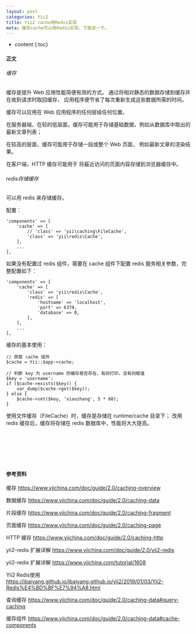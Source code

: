```yaml
---
layout: post
categories: Yii2
title: Yii2 cache用Redis实现
meta: 缓存cache可以用Redis实现，下面说一下。
---
```

* content
{:toc}

#### 正文

###### 缓存

缓存是提升 Web 应用性能简便有效的方式。 通过将相对静态的数据存储到缓存并在收到请求时取回缓存， 
应用程序便节省了每次重新生成这些数据所需的时间。

缓存可以应用在 Web 应用程序的任何层级任何位置。 

在服务器端，在较的低层面，缓存可能用于存储基础数据，例如从数据库中取出的最新文章列表； 

在较高的层面，缓存可能用于存储一段或整个 Web 页面， 例如最新文章的渲染结果。

在客户端，HTTP 缓存可能用于 将最近访问的页面内容存储到浏览器缓存中。

###### redis存储缓存

可以用 redis 来存储缓存。

配置：

```
'components' => [
    'cache' => [
        // 'class' => 'yii\caching\FileCache',
        'class' => 'yii\redis\Cache',
    ],
    ...
],
```

如果没有配置过 redis 组件，需要在 cache 组件下配置 redis 服务相关参数，完整配置如下：

```
'components' => [
    'cache' => [
        'class' => 'yii\redis\Cache',
        'redis' => [
            'hostname' => 'localhost',
            'port' => 6379,
            'database' => 0,
        ],
    ],
    ...
],
```

缓存的基本使用：

```
// 获取 cache 组件
$cache = Yii::$app->cache;

// 判断 key 为 username 的缓存是否存在，有则打印，没有则赋值
$key = 'username';
if ($cache->exists($key)) {
    var_dump($cache->get($key));
} else {
    $cache->set($key, 'xiaozhang', 5 * 60);
}
```

使用文件缓存（FileCache）时，缓存是存储在 runtime/cache 目录下；
改用 redis 缓存后，缓存将存储在 redis 数据库中，性能将大大提高。

<br/><br/><br/><br/><br/>
#### 参考资料

缓存 <https://www.yiichina.com/doc/guide/2.0/caching-overview>

数据缓存 <https://www.yiichina.com/doc/guide/2.0/caching-data>

片段缓存 <https://www.yiichina.com/doc/guide/2.0/caching-fragment>

页面缓存 <https://www.yiichina.com/doc/guide/2.0/caching-page>

HTTP 缓存 <https://www.yiichina.com/doc/guide/2.0/caching-http>

yii2-redis 扩展详解 <https://www.yiichina.com/doc/guide/2.0/yii2-redis>

yii2-redis 扩展详解 <https://www.yiichina.com/tutorial/1608>

Yii2 Redis使用 <https://ibaiyang.github.io/ibaiyang.github.io/yii2/2019/01/03/Yii2-Redis%E4%BD%BF%E7%94%A8.html>

查询缓存 <https://www.yiichina.com/doc/guide/2.0/caching-data#query-caching>

缓存组件 <https://www.yiichina.com/doc/guide/2.0/caching-data#cache-components>


